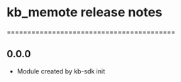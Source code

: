 # kb_memote release notes
=========================================

0.0.0
-----
* Module created by kb-sdk init
